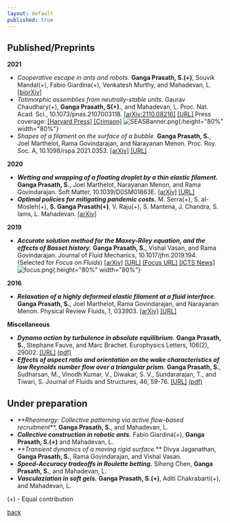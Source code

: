 ```yaml
---
layout: default
published: true
---
```

## [](#header-2) Published/Preprints

**2021**
* _Cooperative escape in ants and robots._
	**Ganga Prasath, S.(+)**, Souvik Mandal(+), Fabio Giardina(+), Venkatesh Murthy, and Mahadevan, L. [[biorXiv]](https://doi.org/10.1101/2021.07.12.451633)
* _Totimorphic assemblies from neutrally-stable units._
	Gaurav Chaudhary(+), **Ganga Prasath, S(+).**, and Mahadevan, L. Proc. Nat. Acad. Sci., 10.1073/pnas.2107003118.
[[arXiv:2110.08216]](https://arxiv.org/abs/2110.08216) [[URL]](https://www.pnas.org/content/118/42/e2107003118) Press coverage: [[Harvard Press]](https://www.seas.harvard.edu/news/2021/10/shape-shifting-materials-infinite-possibilities) [[Crimson]](https://www.thecrimson.com/article/2021/11/2/seas-shape-shifting-material)	
   ![SEASBanner.png]({{site.baseurl}}/SEASBanner.png){:height="80%" width="80%"}
* _Shapes of a filament on the surface of a bubble._
	**Ganga Prasath, S.**, Joel Marthelot, Rama Govindarajan, and Narayanan Menon. Proc. Roy. Soc. A, 10.1098/rspa.2021.0353. [[arXiv]](https://arxiv.org/abs/2104.09212) [[URL]](https://doi.org/10.1098/rspa.2021.0353)

**2020**
* _**Wetting and wrapping of a floating droplet by a thin elastic filament.**_
	**Ganga Prasath, S.**, Joel Marthelot, Narayanan Menon, and Rama Govindarajan. Soft Matter, 10.1039/D0SM01863E. [[arXiv]](http://arxiv.org/abs/2010.04599) [[URL]](https://pubs.rsc.org/en/content/articlelanding/2021/sm/d0sm01863e)
* _**Optimal policies for mitigating pandemic costs.**_
	M. Serra(+), S. al-Mosleh(+), **S. Ganga Prasath(+)**, V. Raju(+), S. Mantena, J. Chandra, S. Iams, L. Mahadevan. [[arXiv]](http://arxiv.org/abs/2007.11178)

**2019**
* _**Accurate solution method for the Maxey-Riley equation, and the effects of Basset history.**_ 	**Ganga Prasath, S.**, Vishal Vasan, and Rama Govindarajan. Journal of Fluid Mechanics, 10.1017/jfm.2019.194. (Selected for _Focus on Fluids_) [[arXiv]](http://arxiv.org/abs/1808.08769) [[URL]](https://www.cambridge.org/core/journals/journal-of-fluid-mechanics/article/accurate-solution-method-for-the-maxeyriley-equation-and-the-effects-of-basset-history/C4E30D782CEA2AA72333825A97B1953C) [[Focus URL]](https://www.cambridge.org/core/journals/journal-of-fluid-mechanics/article/solving-the-inertial-particle-equation-with-memory/80362CEF656BFEBB060C4F535CFDC68D) [[ICTS News]](https://www.icts.res.in/news/icts-scientists’-research-highlighted-journal-fluid-mechanics)
![focus.png]({{site.baseurl}}/focus.png){:height="80%" width="80%"}

**2016**
* _**Relaxation of a highly deformed elastic filament at a fluid interface.**_
	**Ganga Prasath, S.**, Joel Marthelot, Rama Govindarajan, and Narayanan Menon. Physical Review Fluids, 1, 033903. [[arXiv]](https://arxiv.org/abs/1601.07278) [[URL]](https://journals.aps.org/prfluids/abstract/10.1103/PhysRevFluids.1.033903)

**Miscellaneous**
* _**Dynamo action by turbulence in absolute equilibrium.**_
	**Ganga Prasath, S.**, Stephane Fauve, and Marc Brachet. Europhysics Letters, 106(2), 29002. [[URL]](https://iopscience.iop.org/article/10.1209/0295-5075/106/29002) [(pdf)](https://github.com/sgangaprasath/Publications/raw/master/EPL_2014.pdf)
* _**Effects of aspect ratio and orientation on the wake characteristics of low Reynolds number flow over a triangular prism.**_
	**Ganga Prasath, S.**, Sudharsan, M., Vinodh Kumar, V., Diwakar, S. V., Sundararajan, T., and Tiwari, S. Journal of Fluids and Structures, 46, 59-76. [[URL]](https://www.sciencedirect.com/science/article/pii/S0889974613002909) [(pdf)](https://github.com/sgangaprasath/Publications/raw/master/JFS_2013.pdf)

## [](#header-2) Under preparation
* _**Rheomergy: Collective patterning via active flow-based recruitment_**.
	**Ganga Prasath, S.**, and Mahadevan, L. 
* _**Collective construction in robotic ants.**_
	Fabio Giardina(+), **Ganga Prasath, S.(+)** and Mahadevan, L.
* _**Transient dynamics of a moving rigid surface._**
	Divya Jaganathan, **Ganga Prasath, S.**, Rama Govindarajan, and Vishal Vasan.
* _**Speed-Accuracy tradeoffs in Roulette betting.**_
	Siheng Chen, **Ganga Prasath, S.**, and Mahadevan, L.
* _**Vasculaziation in soft gels.**_
	**Ganga Prasath, S.(+)**, Aditi Chakrabarti(+), and Mahadevan, L.


<!--  * **Ganga Prasath, S.**, and Mahadevan, L. _Rheomergy: Fluid flow mediated collective response_.
* Fabio Giardina, **Ganga Prasath, S.**, and Mahadevan, L. _Perspective: Embodiment through physical laws in soft-robotics_.
* **Ganga Prasath, S.**, Divya Jaganathan, and Vishal Vasan. _A primer on Unified Transform Method_.
*  Fabian Brau, **Ganga Prasath, S.**, and Benny Davidovich. _Wettability of bendable solids:
Insights from a two-dimensional, inextensible model_.-->


(+) - Equal contribution


[back](./)
